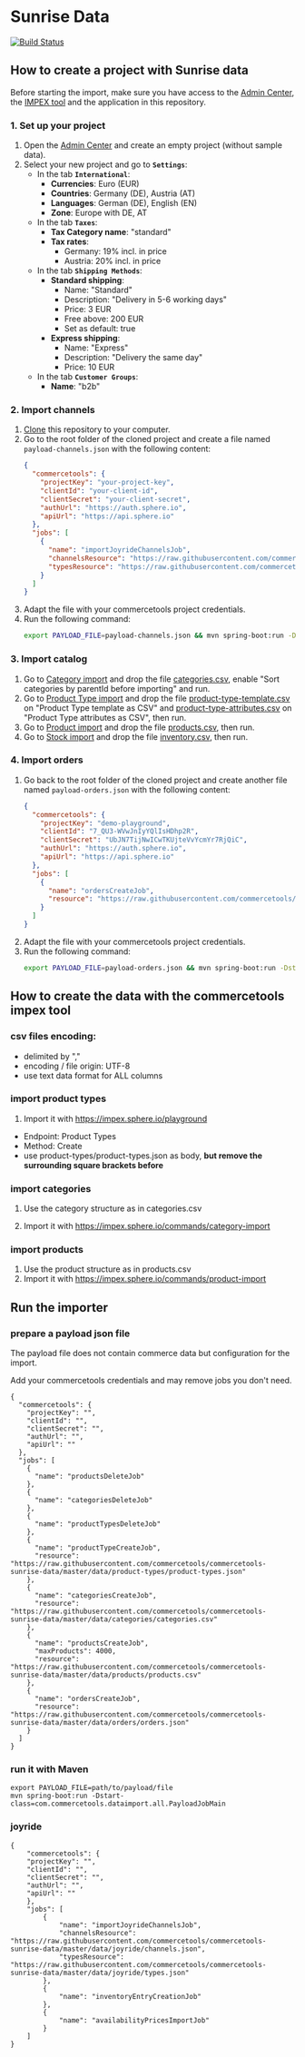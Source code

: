 # Sunrise Data

[![Build Status](https://travis-ci.org/commercetools/commercetools-sunrise-data.svg?branch=master)](https://travis-ci.org/commercetools/commercetools-sunrise-data)


## How to create a project with Sunrise data

Before starting the import, make sure you have access to the [Admin Center](https://admin.commercetools.com), the [IMPEX tool](https://impex.commercetools.com/) and the application in this repository.

### 1. Set up your project
1. Open the [Admin Center](https://admin.commercetools.com) and create an empty project (without sample data).
2. Select your new project and go to **`Settings`**:
    - In the tab **`International`**:
        - **Currencies**: Euro (EUR)
        - **Countries**: Germany (DE), Austria (AT)
        - **Languages**: German (DE), English (EN)
        - **Zone**: Europe with DE, AT
    - In the tab **`Taxes`**:
        - **Tax Category name**: "standard"
        - **Tax rates**:
            - Germany: 19% incl. in price
            - Austria: 20% incl. in price
    - In the tab **`Shipping Methods`**:
        - **Standard shipping**:
            - Name: "Standard"
            - Description: "Delivery in 5-6 working days"
            - Price: 3 EUR
            - Free above: 200 EUR
            - Set as default: true
        - **Express shipping**:
            - Name: "Express"
            - Description: "Delivery the same day"
            - Price: 10 EUR
    - In the tab **`Customer Groups`**:
        - **Name**: "b2b"
        
### 2. Import channels
1. [Clone](https://help.github.com/articles/cloning-a-repository/) this repository to your computer.
2. Go to the root folder of the cloned project and create a file named `payload-channels.json` with the following content:
    ```json
    {
      "commercetools": {
        "projectKey": "your-project-key",
        "clientId": "your-client-id",
        "clientSecret": "your-client-secret",
        "authUrl": "https://auth.sphere.io",
        "apiUrl": "https://api.sphere.io"
      },
      "jobs": [
        {
          "name": "importJoyrideChannelsJob",
          "channelsResource": "https://raw.githubusercontent.com/commercetools/commercetools-sunrise-data/master/data/channels/channels.json",
          "typesResource": "https://raw.githubusercontent.com/commercetools/commercetools-sunrise-data/master/data/channels/types.json"
        }
      ]
    }
    ```
3. Adapt the file with your commercetools project credentials.
4. Run the following command:
    ```bash
    export PAYLOAD_FILE=payload-channels.json && mvn spring-boot:run -Dstart-class=com.commercetools.dataimport.all.PayloadJobMain
    ```

### 3. Import catalog
1. Go to [Category import](https://impex.commercetools.com/commands/category-import) and drop the file [categories.csv](https://raw.githubusercontent.com/commercetools/commercetools-sunrise-data/master/data/categories/categories.csv), enable "Sort categories by parentId before importing" and run.
2. Go to [Product Type import](https://impex.commercetools.com/commands/product-type-import) and drop the file [product-type-template.csv](https://raw.githubusercontent.com/commercetools/commercetools-sunrise-data/master/data/producttypes/product-type-template.csv) on "Product Type template as CSV" and [product-type-attributes.csv](https://raw.githubusercontent.com/commercetools/commercetools-sunrise-data/master/data/producttypes/product-type-attributes.csv) on "Product Type attributes as CSV", then run. 
3. Go to [Product import](https://impex.commercetools.com/commands/product-import) and drop the file [products.csv](https://raw.githubusercontent.com/commercetools/commercetools-sunrise-data/master/data/products/products.csv), then run.
4. Go to [Stock import](https://impex.commercetools.com/commands/stock-import) and drop the file [inventory.csv](https://raw.githubusercontent.com/commercetools/commercetools-sunrise-data/master/data/inventory/inventory.csv), then run.

### 4. Import orders

1. Go back to the root folder of the cloned project and create another file named `payload-orders.json` with the following content:
    ```json
    {
      "commercetools": {
        "projectKey": "demo-playground",
        "clientId": "7_QU3-WVwJnIyYQlIsHDhp2R",
        "clientSecret": "UbJN7TijNwICwTKUjteVvYcmYr7RjQiC",
        "authUrl": "https://auth.sphere.io",
        "apiUrl": "https://api.sphere.io"
      },
      "jobs": [
        {
          "name": "ordersCreateJob",
          "resource": "https://raw.githubusercontent.com/commercetools/commercetools-sunrise-data/master/data/orders/orders.json"
        }
      ]
    }
    ```
2. Adapt the file with your commercetools project credentials.
3. Run the following command:
    ```bash
    export PAYLOAD_FILE=payload-orders.json && mvn spring-boot:run -Dstart-class=com.commercetools.dataimport.all.PayloadJobMain
    ```
    

## How to create the data with the commercetools impex tool

### csv files encoding:
 - delimited by ","
 - encoding / file origin: UTF-8
 - use text data format for ALL columns
 
### import product types
1. Import it with https://impex.sphere.io/playground
 - Endpoint: Product Types
 - Method: Create
 - use product-types/product-types.json as body, **but remove the surrounding square brackets before**

### import categories
1. Use the category structure as in categories.csv

2. Import it with https://impex.sphere.io/commands/category-import

### import products
1. Use the product structure as in products.csv
2. Import it with https://impex.sphere.io/commands/product-import



## Run the importer

### prepare a payload json file

The payload file does not contain commerce data but configuration for the import.

Add your commercetools credentials and may remove jobs you don't need.

```
{
  "commercetools": {
    "projectKey": "",
    "clientId": "",
    "clientSecret": "",
    "authUrl": "",
    "apiUrl": ""
  },
  "jobs": [
    {
      "name": "productsDeleteJob"
    },
    {
      "name": "categoriesDeleteJob"
    },
    {
      "name": "productTypesDeleteJob"
    },
    {
      "name": "productTypeCreateJob",
      "resource": "https://raw.githubusercontent.com/commercetools/commercetools-sunrise-data/master/data/product-types/product-types.json"
    },
    {
      "name": "categoriesCreateJob",
      "resource": "https://raw.githubusercontent.com/commercetools/commercetools-sunrise-data/master/data/categories/categories.csv"
    },
    {
      "name": "productsCreateJob",
      "maxProducts": 4000,
      "resource": "https://raw.githubusercontent.com/commercetools/commercetools-sunrise-data/master/data/products/products.csv"
    },
    {
      "name": "ordersCreateJob",
      "resource": "https://raw.githubusercontent.com/commercetools/commercetools-sunrise-data/master/data/orders/orders.json"
    }
  ]
}
```

### run it with Maven

```
export PAYLOAD_FILE=path/to/payload/file
mvn spring-boot:run -Dstart-class=com.commercetools.dataimport.all.PayloadJobMain
```

### joyride


```
{
    "commercetools": {
    "projectKey": "",
    "clientId": "",
    "clientSecret": "",
    "authUrl": "",
    "apiUrl": ""
    },
    "jobs": [
        {
            "name": "importJoyrideChannelsJob",
            "channelsResource": "https://raw.githubusercontent.com/commercetools/commercetools-sunrise-data/master/data/joyride/channels.json",
            "typesResource": "https://raw.githubusercontent.com/commercetools/commercetools-sunrise-data/master/data/joyride/types.json"
        },
        {
            "name": "inventoryEntryCreationJob"
        },
        {
            "name": "availabilityPricesImportJob"
        }
    ]
}
```

